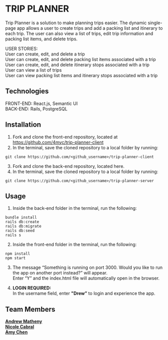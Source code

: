 # TRIP PLANNER

Trip Planner is a solution to make planning trips easier. The dynamic single-page app allows a user to create trips and add a packing list and itinerary to each trip. The user can also view a list of trips, edit trip information and packing list items, and delete trips.  

USER STORIES:   
User can create, edit, and delete a trip  
User can create, edit, and delete packing list items associated with a trip  
User can create, edit, and delete itinerary stops associated with a trip  
User can view a list of trips  
User can view packing list items and itinerary stops associated with a trip

## Technologies  

FRONT-END: React.js, Semantic UI  
BACK-END: Rails, PostgreSQL  

## Installation 
1. Fork and clone the front-end repository, located at https://github.com/4myc/trip-planner-client  
2. In the terminal, save the cloned repository to a local folder by running:   
```
git clone https://github.com/<github_username>/trip-planner-client  
```
3. Fork and clone the back-end repository, located here.
4. In the terminal, save the cloned repository to a local folder by running:    
```
git clone https://github.com/<github_username>/trip-planner-server
```

## Usage 
1. Inside the back-end folder in the terminal, run the following:   
```
bundle install 
rails db:create
rails db:migrate
rails db:seed
rails s
```

2. Inside the front-end folder in the terminal, run the following:  
```
npm install  
npm start 
```

3. The message “Something is running on port 3000. Would you like to run the app on another port instead?” will appear.  
Enter “Y” and the index.html file will automatically open in the browser.  

4. **LOGIN REQUIRED:**  
In the username field, enter **"Drew”** to login and experience the app.


## Team Members 
**<a href="https://github.com/AndrewMatheny">Andrew Matheny</a>**    
**<a href="https://github.com/NicoleLC16">Nicole Cabral</a>**  
**<a href="https://github.com/4myc">Amy Chen</a>**
